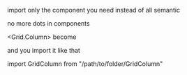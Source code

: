 import only the component you need instead of all semantic

no more dots in components

<Grid.Column> become <GridColumn>

and you import it like that

import GridColumn from "/path/to/folder/GridColumn"
